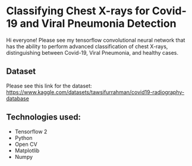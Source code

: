 # Classifying Chest X-rays for Covid-19 and Viral Pneumonia Detection

Hi everyone! Please see my tensorflow convolutional neural network that has the ability to perform advanced classification of chest X-rays, distinguishing between Covid-19, Viral Pneumonia, and healthy cases.

## Dataset

Please see this link for the dataset: https://www.kaggle.com/datasets/tawsifurrahman/covid19-radiography-database

## Technologies used:

- Tensorflow 2
- Python
- Open CV
- Matplotlib
- Numpy

